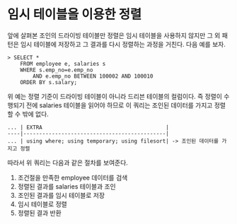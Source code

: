 # 임시 테이블을 이용한 정렬

앞에 살펴본 조인의 드라이빙 테이블만 정렬은 임시 테이블을 사용하지 않지만 그 외 패턴은 임시 테이블에 저장하고 그 결과를 다시 정렬하는 과정을 거친다. 다음 예를 보자.

```mysql
> SELECT *
	FROM employee e, salaries s
	WHERE s.emp_no=e.emp_no
		AND e.emp_no BETWEEN 100002 AND 100010
	ORDER BY s.salary;
```

위 예는 정렬 기준이 드라이빙 테이블이 아니라 드리븐 테이블의 컬럼이다. 즉 정렬이 수행되기 전에 salaries 테이블을 읽어야 하므로 이 쿼리는 조인된 데이터를 가지고 정렬할 수 밖에 없다.

```
... | EXTRA                                       |
----|---------------------------------------------|
... | using where; using temporary; using filesort| -> 조인된 데이터를 가지고 정렬
```

따라서 위 쿼리는 다음과 같은 절차를 보여준다.

1. 조건절을 만족한 employee 데이터를 검색
2. 정렬된 결과를 salaries 테이블과 조인
3. 조인된 결과를 임시 테이블로 저장
4. 임시 테이블로 정렬
5. 정렬된 결과  반환